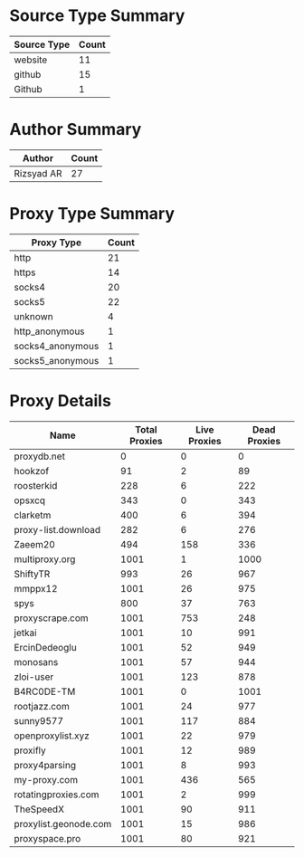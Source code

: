 # Source Type Summary

| Source Type | Count |
|-------------|-------|
| website | 11 |
| github | 15 |
| Github | 1 |


# Author Summary

| Author | Count |
|--------|-------|
| Rizsyad AR | 27 |


# Proxy Type Summary

| Proxy Type | Count |
|------------|-------|
| http | 21 |
| https | 14 |
| socks4 | 20 |
| socks5 | 22 |
| unknown | 4 |
| http_anonymous | 1 |
| socks4_anonymous | 1 |
| socks5_anonymous | 1 |


# Proxy Details

| Name | Total Proxies | Live Proxies | Dead Proxies |
|------|---------------|--------------|---------------|
| proxydb.net | 0 | 0 | 0 |
| hookzof | 91 | 2 | 89 |
| roosterkid | 228 | 6 | 222 |
| opsxcq | 343 | 0 | 343 |
| clarketm | 400 | 6 | 394 |
| proxy-list.download | 282 | 6 | 276 |
| Zaeem20 | 494 | 158 | 336 |
| multiproxy.org | 1001 | 1 | 1000 |
| ShiftyTR | 993 | 26 | 967 |
| mmppx12 | 1001 | 26 | 975 |
| spys | 800 | 37 | 763 |
| proxyscrape.com | 1001 | 753 | 248 |
| jetkai | 1001 | 10 | 991 |
| ErcinDedeoglu | 1001 | 52 | 949 |
| monosans | 1001 | 57 | 944 |
| zloi-user | 1001 | 123 | 878 |
| B4RC0DE-TM | 1001 | 0 | 1001 |
| rootjazz.com | 1001 | 24 | 977 |
| sunny9577 | 1001 | 117 | 884 |
| openproxylist.xyz | 1001 | 22 | 979 |
| proxifly | 1001 | 12 | 989 |
| proxy4parsing | 1001 | 8 | 993 |
| my-proxy.com | 1001 | 436 | 565 |
| rotatingproxies.com | 1001 | 2 | 999 |
| TheSpeedX | 1001 | 90 | 911 |
| proxylist.geonode.com | 1001 | 15 | 986 |
| proxyspace.pro | 1001 | 80 | 921 |
